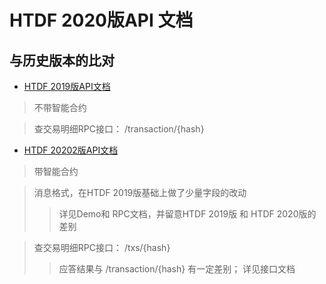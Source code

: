 

 # HTDF 2020版API 文档


## 与历史版本的比对
- [HTDF 2019版API文档](https://github.com/orientwalt/apidoc)

> 不带智能合约

> 查交易明细RPC接口： /transaction/{hash}

- [HTDF 20202版API文档](https://github.com/orientwalt/apidoc_2020)
> 带智能合约

> 消息格式，在HTDF 2019版基础上做了少量字段的改动
>> 详见Demo和 RPC文档，并留意HTDF 2019版 和 HTDF 2020版的差别

> 查交易明细RPC接口： /txs/{hash}
>> 应答结果与 /transaction/{hash}  有一定差别； 详见接口文档



